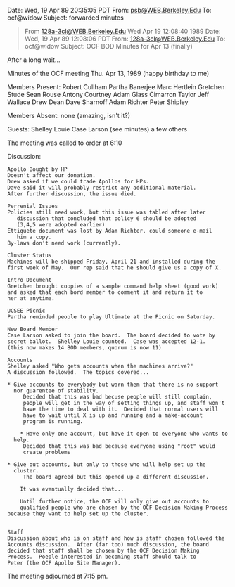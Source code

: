 Date: Wed, 19 Apr 89 20:35:05 PDT
From: psb@WEB.Berkeley.Edu
To: ocf@widow
Subject: forwarded minutes


>From 128a-3cl@WEB.Berkeley.Edu Wed Apr 19 12:08:40 1989
Date: Wed, 19 Apr 89 12:08:06 PDT
From: 128a-3cl@WEB.Berkeley.Edu
To: ocf@widow
Subject: OCF BOD Minutes for Apr 13 (finally)


After a long wait...



Minutes of the OCF meeting
Thu. Apr 13, 1989  (happy birthday to me)

Members Present:
	Robert Cullham
	Partha Banerjee
	Marc Hertlein
	Gretchen Stude
	Sean Rouse
	Antony Courtney
	Adam Glass
	Cimarron Taylor
	Jeff Wallace
	Drew Dean
	Dave Sharnoff
	Adam Richter
	Peter Shipley

Members Absent:
	none (amazing, isn't it?)

Guests:
	Shelley Louie
	Case Larson (see minutes)
	a few others

The meeting was called to order at 6:10

Discussion:

    Apollo Bought by HP
	Doesn't affect our donation.
	Drew asked if we could trade Apollos for HPs.
	Dave said it will probably restrict any additional material.
	After further discussion, the issue died.

    Perrenial Issues
	Policies still need work, but this issue was tabled after later
	   discussion that concluded that policy 6 should be adopted
	   (3,4,5 were adopted earlier)
	Ettiquete document was lost by Adam Richter, could someone e-mail
	   him a copy.
	By-laws don't need work (currently).

    Cluster Status
	Machines will be shipped Friday, April 21 and installed during the
	first week of May.  Our rep said that he should give us a copy of X.

    Intro Document
	Gretchen brought coppies of a sample command help sheet (good work)
	and asked that each bord member to comment it and return it to
	her at anytime.

    UCSEE Picnic
	Partha reminded people to play Ultimate at the Picnic on Saturday.

    New Board Member
	Case Larson asked to join the board.  The board decided to vote by
	secret ballot.  Shelley Louie counted.  Case was accepted 12-1.  
	(this now makes 14 BOD members, quorum is now 11)

    Accounts
	Shelley asked "Who gets accounts when the machines arrive?"
	A discussion followed.  The topics covered...

	* Give accounts to everybody but warn them that there is no support
	  nor guarentee of stability.
	     Decided that this was bad becuse people will still complain,
	     people will get in the way of setting things up, and staff won't
	     have the time to deal with it.  Decided that normal users will
	     have to wait until X is up and running and a make-account
	     program is running.

        * Have only one account, but have it open to everyone who wants to
	  help.
	     Decided that this was bad because everyone using "root" would
	     create problems

	* Give out accounts, but only to those who will help set up the
	  cluster.
	     The board agreed but this opened up a different discussion.

        It was eventually decided that...

        Until further notice, the OCF will only give out accounts to
        qualified people who are chosen by the OCF Decision Making Process
	because they want to help set up the cluster.


    Staff
	Discussion about who is on staff and how is staff chosen followed the
	Accounts discussion.  After (far too) much discussion, the board
	decided that staff shall be chosen by the OCF Decision Making
	Process.  Poeple interested in becoming staff should talk to
	Peter (the OCF Apollo Site Manager).

The meeting adjourned at 7:15 pm.


